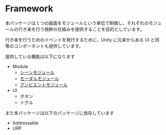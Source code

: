 # Framework

本パッケージは１つの画面をモジュールという単位で制御し、それぞれのモジュールの行き来を行う根幹の仕組みを提供することを目的としています。

行き来を行うためのイベントを発行するために、Unity に元来からある UI と同等のコンポーネントも提供しています。

提供している機能は以下になります

- Module
	- [シーンモジュール](documentation~/scenemodule.md)
	- [モーダルモジュール](documentation~/modalmodule.md)
	- [アンビエントモジュール](documentation~/ambientmodule.md)
- UI
	- ボタン
	- トグル

また本パッケージは以下のパッケージに依存しています
- Addressable
- URP